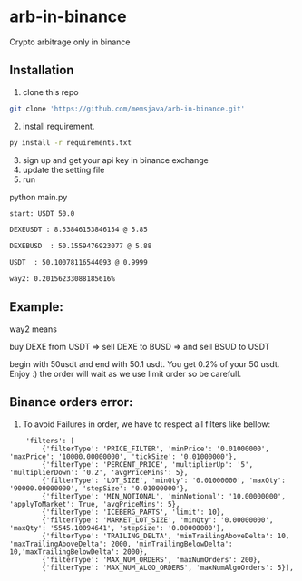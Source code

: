 # arb-in-binance
Crypto arbitrage only in binance

## Installation
1. clone this repo
```bash
git clone 'https://github.com/memsjava/arb-in-binance.git'
```
2. install requirement.
```bash
py install -r requirements.txt
```
3. sign up and get your api key in binance exchange
4. update the setting file
5. run

python main.py
```bash
start: USDT 50.0

DEXEUSDT : 8.53846153846154 @ 5.85

DEXEBUSD  : 50.1559476923077 @ 5.88

USDT  : 50.10078116544093 @ 0.9999

way2: 0.20156233088185616%
```

## Example:
way2 means 

buy DEXE from USDT => 
sell DEXE to BUSD  => 
and sell BSUD to USDT 

begin with 50usdt and end with 50.1 usdt. You get 0.2% of your 50 usdt. Enjoy :)
the order will wait as we use limit order so be carefull.

## Binance orders error:
1. To avoid Failures in order, we have to respect all filters like bellow:  
```
    'filters': [
        {'filterType': 'PRICE_FILTER', 'minPrice': '0.01000000', 'maxPrice': '10000.00000000', 'tickSize': '0.01000000'}, 
        {'filterType': 'PERCENT_PRICE', 'multiplierUp': '5', 'multiplierDown': '0.2', 'avgPriceMins': 5}, 
        {'filterType': 'LOT_SIZE', 'minQty': '0.01000000', 'maxQty': '90000.00000000', 'stepSize': '0.01000000'}, 
        {'filterType': 'MIN_NOTIONAL', 'minNotional': '10.00000000', 'applyToMarket': True, 'avgPriceMins': 5}, 
        {'filterType': 'ICEBERG_PARTS', 'limit': 10}, 
        {'filterType': 'MARKET_LOT_SIZE', 'minQty': '0.00000000', 'maxQty': '5545.10094641', 'stepSize': '0.00000000'}, 
        {'filterType': 'TRAILING_DELTA', 'minTrailingAboveDelta': 10, 'maxTrailingAboveDelta': 2000, 'minTrailingBelowDelta': 10,'maxTrailingBelowDelta': 2000}, 
        {'filterType': 'MAX_NUM_ORDERS', 'maxNumOrders': 200}, 
        {'filterType': 'MAX_NUM_ALGO_ORDERS', 'maxNumAlgoOrders': 5}],
```